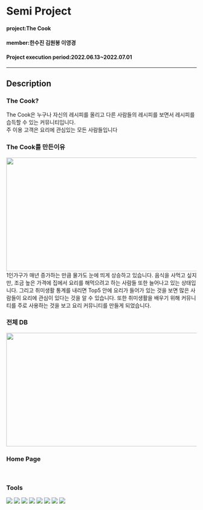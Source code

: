 # Semi Project 
#### project:The Cook
#### member:한수진 김원봉 이영경
#### Project execution period:2022.06.13~2022.07.01
---
## Description
### The Cook?
The Cook은 누구나 자신의 레시피를 올리고 다른 사람들의 레시피를 보면서 레시피를 습득할 수 있는 커뮤니티입니다. <br>
주 이용 고객은 요리에 관심있는 모든 사람들입니다

### The Cook를 만든이유
<img src="https://user-images.githubusercontent.com/107031295/177460244-1c2adb79-0d60-4e8a-a550-c4b9db304c7f.JPG" width="600px" height="300px">
1인가구가 매년 증가하는 만큼 물가도 눈에 띄게 상승하고 있습니다.
음식을 사먹고 싶지만, 조금 높은 가격에 집에서 요리를 해먹으려고 하는 사람들 또한 늘어나고 있는 상태입니다.
그리고 취미생활 통계를 내리면 Top5 안에 요리가 들어가 있는 것을 보면 많은 사람들이 요리에 관심이 있다는 것을 알 수 있습니다.
또한 취미생활을 배우기 위해 커뮤니티를 주로 사용하는 것을 보고 요리 커뮤니티를 만들게 되었습니다.

### 전체 DB
<img src="https://user-images.githubusercontent.com/107031295/177460542-f73f3af0-3b66-4281-ba2a-dfe0163d7dcf.JPG" width="600px" height="300px">

### Home Page

<br>

### Tools
<img src="https://img.shields.io/badge/Eclipse-2C2255?style=flat-square&logo=Eclipse IDE&logoColor=white"/> <img src="https://img.shields.io/badge/GitHub-181717?style=flat-square&logo=GitHub&logoColor=white"/> <img src="https://img.shields.io/badge/Sourcetree-0052CC?style=flat-square&logo=Sourcetree&logoColor=white"/> <img src="https://img.shields.io/badge/Oracle-F80000?style=flat-square&logo=Oracle&logoColor=white"/> <img src="https://img.shields.io/badge/css-1572B6?style=flat-square&logo=css3&logoColor=white"> <img src="https://img.shields.io/badge/git-F05032?style=flat-square&logo=git&logoColor=white"> <img src="https://img.shields.io/badge/java-007396?style=flat-square&logo=java&logoColor=white"> <img src="https://img.shields.io/badge/Ajax-23C8D2?style=flat-square&logo=java&logoColor=white">
